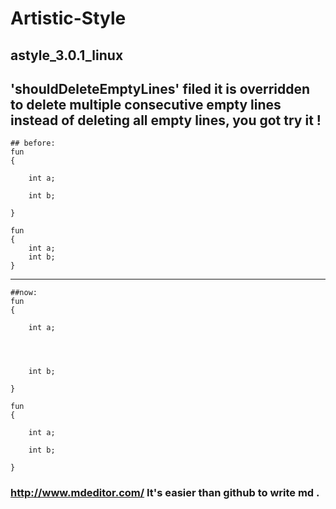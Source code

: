 # Artistic-Style
## astyle_3.0.1_linux 
**'shouldDeleteEmptyLines'** filed it is overridden to delete multiple consecutive empty lines instead of deleting all empty lines, you got try it !
----------------------------------------------------------------------------------------------
	## before:
	fun
	{
	
		int a;

		int b;
		
	}

	fun
	{
		int a;
		int b;
	}

----------------------------------------------------------------------------------------------
	##now:
	fun
	{
	
		int a;




		int b;
		
	}

	fun
	{
		
		int a;

		int b;
		
	}

### http://www.mdeditor.com/  It's easier than github to write md .

